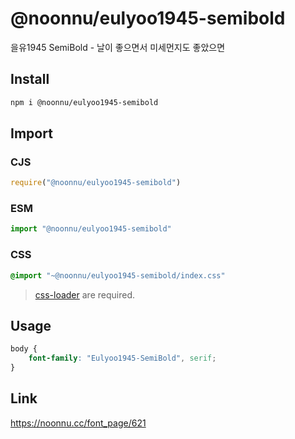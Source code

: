 # @noonnu/eulyoo1945-semibold
을유1945 SemiBold - 날이 좋으면서 미세먼지도 좋았으면

## Install
```sh
npm i @noonnu/eulyoo1945-semibold
```
## Import
### CJS
```js
require("@noonnu/eulyoo1945-semibold")
```
### ESM
```js
import "@noonnu/eulyoo1945-semibold"
```
### CSS 
```css
@import "~@noonnu/eulyoo1945-semibold/index.css"
```
> [css-loader](https://github.com/webpack-contrib/css-loader) are required.

## Usage
```css
body {
    font-family: "Eulyoo1945-SemiBold", serif;
}
```

## Link
https://noonnu.cc/font_page/621